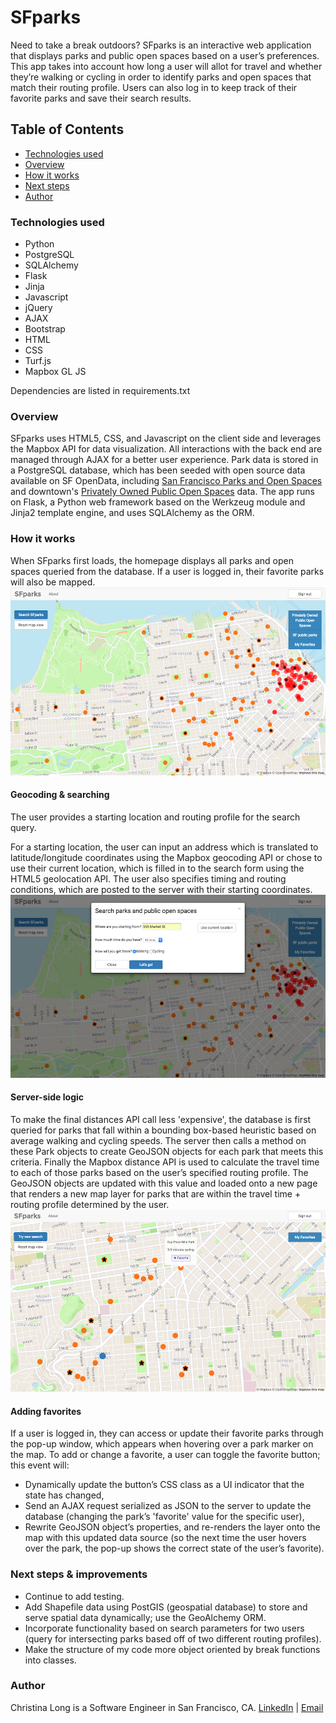 # SFparks

Need to take a break outdoors? SFparks is an interactive web application that displays parks and public open spaces based on a user’s preferences. This app takes into account how long a user will allot for travel and whether they’re walking or cycling in order to identify parks and open spaces that match their routing profile. Users can also log in to keep track of their favorite parks and save their search results.

## Table of Contents
- [Technologies used](#tech)
- [Overview](#overview)
- [How it works](#how)
- [Next steps](#next)
- [Author](#author)

### <a name="tech"></a>Technologies used
- Python
- PostgreSQL
- SQLAlchemy
- Flask
- Jinja
- Javascript
- jQuery
- AJAX
- Bootstrap
- HTML
- CSS
- Turf.js
- Mapbox GL JS

Dependencies are listed in requirements.txt

### <a name="overview"></a>Overview
SFparks uses HTML5, CSS, and Javascript on the client side and leverages the Mapbox API for data visualization. All interactions with the back end are managed through AJAX for a better user experience. Park data is stored in a PostgreSQL database, which has been seeded with open source data available on SF OpenData, including [San Francisco Parks and Open Spaces](https://data.sfgov.org/Culture-and-Recreation/Park-and-Open-Space-Map/4udc-s3pr) and downtown's [Privately Owned Public Open Spaces](https://data.sfgov.org/Geographic-Locations-and-Boundaries/Privately-Owned-Public-Open-Space-POPOS-and-Public/55um-v9vc) data. The app runs on Flask, a Python web framework based on the Werkzeug module and Jinja2 template engine, and uses SQLAlchemy as the ORM.

### <a name="how"></a>How it works
When SFparks first loads, the homepage displays all parks and open spaces queried from the database. If a user is logged in, their favorite parks will also be mapped.
![Homepage](/static/img/homepage.png)

#### Geocoding & searching
The user provides a starting location and routing profile for the search query.

For a starting location, the user can input an address which is translated to latitude/longitude coordinates using the Mapbox geocoding API or chose to use their current location, which is filled in to the search form using the HTML5 geolocation API. The user also specifies timing and routing conditions, which are posted to the server with their starting coordinates.
![Search](/static/img/search.png)

#### Server-side logic
To make the final distances API call less 'expensive', the database is first queried for parks that fall within a bounding box-based heuristic based on average walking and cycling speeds. The server then calls a method on these Park objects to create GeoJSON objects for each park that meets this criteria. Finally the Mapbox distance API is used to calculate the travel time to each of those parks based on the user’s specified routing profile. The GeoJSON objects are updated with this value and loaded onto a new page that renders a new map layer for parks that are within the travel time + routing profile determined by the user.
![Search](/static/img/results.png)

#### Adding favorites
If a user is logged in, they can access or update their favorite parks through the pop-up window, which appears when hovering over a park marker on the map. To add or change a favorite, a user can toggle the favorite button; this event will:
- Dynamically update the button’s CSS class as a UI indicator that the state has changed,
- Send an AJAX request serialized as JSON to the server to update the database (changing the park’s 'favorite' value for the specific user),
- Rewrite GeoJSON object’s properties, and re-renders the layer onto the map with this updated data source (so the next time the user hovers over the park, the pop-up shows the correct state of the user’s favorite).

### <a name="next"></a>Next steps & improvements
- Continue to add testing.
- Add Shapefile data using PostGIS (geospatial database) to store and serve spatial data dynamically; use the GeoAlchemy ORM.
- Incorporate functionality based on search parameters for two users (query for intersecting parks based off of two different routing profiles).
- Make the structure of my code more object oriented by break functions into classes.

### <a name="author"></a>Author
Christina Long is a Software Engineer in San Francisco, CA.
[LinkedIn](https://www.linkedin.com/in/cvlong) | [Email](cvlong@gmail.com) 